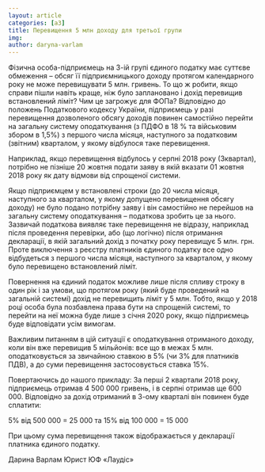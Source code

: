 ```yaml
---
layout: article
categories: [a3]
title: Перевищення 5 млн доходу для третьої групи 
img: 
author: daryna-varlam
---
```


Фізична особа-підприємець на 3-ій групі єдиного податку має суттєве обмеження – обсяг її підприємницького доходу протягом календарного року не може перевищувати 5 млн. гривень.
То що ж робити, якщо справи пішли навіть краще, ніж було заплановано і дохід перевищив встановлений ліміт? Чим це загрожує для ФОПа?
Відповідно до положень Податкового кодексу України, підприємець у разі перевищення дозволеного обсягу доходів повинен самостійно перейти 
на загальну систему оподаткування (з ПДФО в 18 % та військовим збором в 1,5%) з першого числа місяця, наступного за податковим (звітним) 
кварталом, у якому відбулося таке перевищення. 

Наприклад, якщо перевищення відбулось у серпні 2018 року (3квартал), потрібно не пізніше 20 жовтня подати заяву  в якій вказати 
01 жовтня 2018 року як дату відмови від спрощеної системи. 

Якщо підприємцем у встановлені строки (до 20 числа місяця, наступного за кварталом, у якому допущено перевищення обсягу доходу) не було 
подано потрібну заяву і він самостійно не перейшов на загальну систему оподаткування – податкова зробить це за нього.
Зазвичай податкова виявляє таке перевищення не відразу, наприклад після проведення перевірки, або (що логічно) після отримання декларації,
в якій загальний дохід з початку року перевищує 5 млн. грн. Проте виключення з реєстру платників єдиного податку все одно відбудеться з першого числа місяця, наступного за кварталом, у якому було перевищено встановлений ліміт.

Повернення на єдиний податок можливе лише після спливу строку в один рік і за умови, що протягом року (який буде проведений на загальній 
системі) дохід не перевищить ліміт у 5  млн.
Тобто, якщо у 2018 році особа була позбавлена права бути на спрощеній системі, то перейти на неї можна буде лише з січня 2020 року, якщо
підприємець буде відповідати усім вимогам.  

Важливим питанням в цій ситуації є оподаткування отриманого доходу, коли він вже перевищив 5 мільйонів: 
все що в межах 5 млн. оподатковується за звичайною ставкою в 5% (чи 3% для платників ПДВ), а до суми перевищення застосовується ставка 15%.

Повертаючись до нашого прикладу: 
За перші 2 квартали 2018 року, підприємець отримав 4 500 000 гривень, і в серпні отримав ще 600 000. Відповідно за дохід отриманий 
в 3-ому кварталі він повинен буде сплатити:

5% від 500 000 = 25 000
та
15% від 100 000 = 15 000

При цьому сума перевищення також відображається у декларації платника єдиного податку. 


Дарина Варлам
Юрист ЮФ «Лаудіс»
